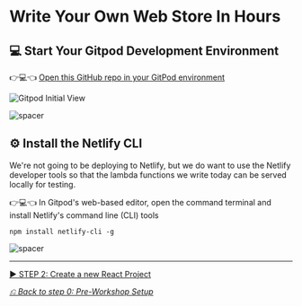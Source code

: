 # Write Your Own Web Store In Hours

## 💻 Start Your Gitpod Development Environment

👉💻👈 [Open this GitHub repo in your GitPod environment](https://gitpod.io/#github.com/bendechrai/write-your-own-web-store-in-hours)

![Gitpod Initial View](workshop-assets/readme-images/gitpod-initial-view.jpg)

![spacer](workshop-assets/readme-images/spacer.png)

## ⚙️ Install the Netlify CLI

We're not going to be deploying to Netlify, but we do want to use the Netlify developer tools so that the lambda functions we write today can be served locally for testing.

👉💻👈 In Gitpod's web-based editor, open the command terminal and install Netlify's command line (CLI) tools

```shell
npm install netlify-cli -g
```

![spacer](workshop-assets/readme-images/spacer.png)

---

[▶️ STEP 2: Create a new React Project](./STEP-2-NEW-REACT-PROJECT.md)

_[⎌ Back to step 0: Pre-Workshop Setup](./STEP-0-PRE-WORKSHOP.md)_
